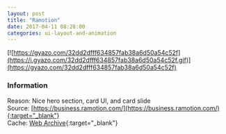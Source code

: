 ```yaml
---
layout: post
title: "Ramotion"
date: 2017-04-11 08:28:00
categories: ui-layout-and-animation
---
```


[![https://gyazo.com/32dd2dfff634857fab38a6d50a54c52f](https://i.gyazo.com/32dd2dfff634857fab38a6d50a54c52f.gif)](https://gyazo.com/32dd2dfff634857fab38a6d50a54c52f)

### Information
Reason: Nice hero section, card UI, and card slide  
Source: [https://business.ramotion.com/](https://business.ramotion.com/){:target="_blank"}  
Cache: [Web Archive](http://web.archive.org/web/20170417012601/https://business.ramotion.com/){:target="_blank"}
